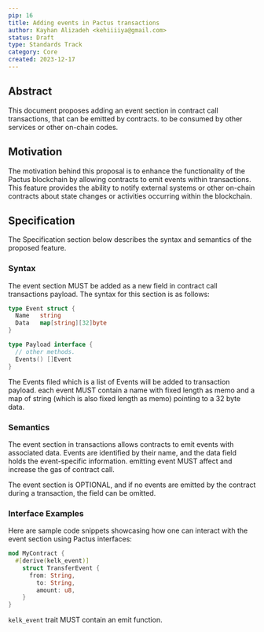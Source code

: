 ```yaml
---
pip: 16
title: Adding events in Pactus transactions
author: Kayhan Alizadeh <kehiiiiya@gmail.com>
status: Draft
type: Standards Track
category: Core
created: 2023-12-17
---
```


## Abstract

This document proposes adding an event section in contract call transactions,
that can be emitted by contracts. to be consumed by other services or other on-chain codes.

## Motivation

The motivation behind this proposal is to enhance the functionality of the Pactus blockchain by allowing contracts to
emit events within transactions.
This feature provides the ability to notify external systems or other on-chain
contracts about state changes or activities occurring within the blockchain.

## Specification

The Specification section below describes the syntax and semantics of the proposed feature.

### Syntax

The event section MUST be added as a new field in contract call transactions payload.
The syntax for this section is as follows:

```go
type Event struct {
  Name   string
  Data   map[string][32]byte
}

type Payload interface {
  // other methods.
  Events() []Event
}
```

The Events filed which is a list of Events will be added to transaction payload.
each event MUST contain a name with fixed length as memo and a map of string
(which is also fixed length as memo) pointing to a 32 byte data.

### Semantics

The event section in transactions allows contracts to emit events with associated data.
Events are identified by their name, and the data field holds the event-specific information.
emitting event MUST affect and increase the gas of contract call.

The event section is OPTIONAL, and if no events are emitted by the contract during a transaction,
the field can be omitted.

### Interface Examples

Here are sample code snippets showcasing how one can interact with the event section using Pactus interfaces:

```rust
mod MyContract {
  #[derive(kelk_event)]
    struct TransferEvent {
      from: String,
        to: String,
        amount: u8,
    }
}
```

`kelk_event` trait MUST contain an emit function.
